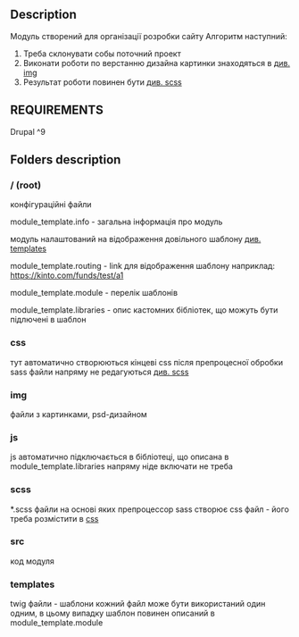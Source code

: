 ## Description

Модуль створений для організації розробки сайту
Алгоритм наступний:
1. Треба склонувати собы поточний проект
2. Виконати роботи по верстанню дизайна
картинки знаходяться в  [див. img](#img)
3. Результат роботи повинен бути [див. scss](#scss)
## REQUIREMENTS

Drupal ^9

## Folders description

### / (root)

конфігураційні файли

module_template.info - загальна інформація про модуль 

модуль налаштований на відображення довільного шаблону [див. templates](#templates)

module_template.routing - link для відображення шаблону 
наприклад: 
https://kinto.com/funds/test/a1

module_template.module - перелік шаблонів

module_template.libraries - опис кастомних бібліотек, що можуть бути підлючені в шаблон

### css

тут автоматично створюються кінцеві css після препроцесної обробки sass
файли напряму не редагуються [див. scss](#scss)

### img

файли з картинками, psd-дизайном

### js

js автоматично підключається в бібліотеці, що описана в module_template.libraries
напряму ніде включати не треба

### scss

*.scss файли на основі яких препроцессор sass створює css файл - його треба розмістити в [css](#css)

### src

код модуля

### templates

twig файли - шаблони
кожний файл може бути використаний один одним, в цьому випадку шаблон повинен описаний в module_template.module


